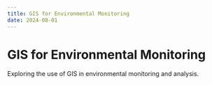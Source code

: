 ```yaml
---
title: GIS for Environmental Monitoring
date: 2024-08-01
---
```


# GIS for Environmental Monitoring

Exploring the use of GIS in environmental monitoring and analysis.

